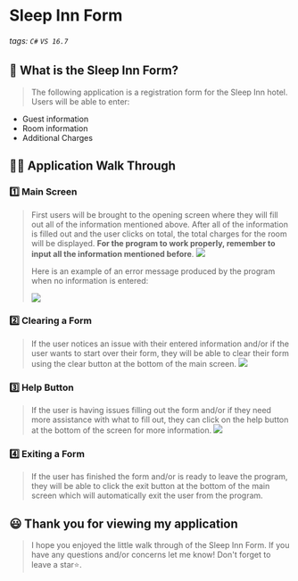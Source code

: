 # Sleep Inn Form

###### tags: `C#` `VS 16.7`


## 📝 What is the Sleep Inn Form?
> The following application is a registration form for the Sleep Inn hotel. Users will be able to enter: 
-  Guest information 
-  Room information 
-  Additional Charges

## 👩‍🏫 Application Walk Through
### 1️⃣ Main Screen ###
> First users will be brought to the opening screen where they will fill out all of the information mentioned above. After all of the information is filled out and the user clicks on total, the total charges for the room will be displayed. **For the program to work properly, remember to input all the information mentioned before**.
> ![](https://i.imgur.com/0vTcy3n.png)
> 
> Here is an example of an error message produced by the program when no information is entered:
> 
> ![](https://i.imgur.com/SWlS2FC.png)

### 2️⃣ Clearing a Form ###
> If the user notices an issue with their entered information and/or if the user wants to start over their form, they will be able to clear their form using the clear button at the bottom of the main screen. 
![](https://i.imgur.com/qI7apoE.png)

### 3️⃣ Help Button ###
> If the user is having issues filling out the form and/or if they need more assistance with what to fill out, they can click on the help button at the bottom of the screen for more information.
![](https://i.imgur.com/GpMBrTs.png)

### 4️⃣ Exiting a Form ###
> If the user has finished the form and/or is ready to leave the program, they will be able to click the exit button at the bottom of the main screen which will automatically exit the user from the program.


## 😃 Thank you for viewing my application ##
> I hope you enjoyed the little walk through of the Sleep Inn Form. If you have any questions and/or concerns let me know! Don't forget to leave a star⭐️.

